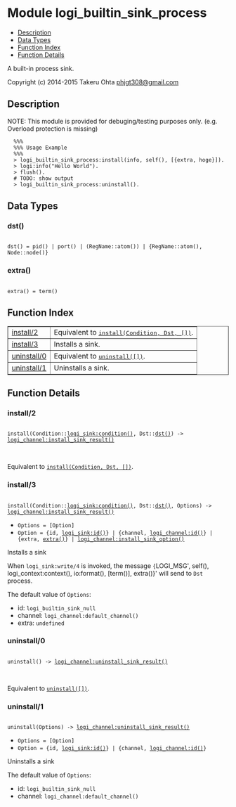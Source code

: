 

# Module logi_builtin_sink_process #
* [Description](#description)
* [Data Types](#types)
* [Function Index](#index)
* [Function Details](#functions)

A built-in process sink.

Copyright (c) 2014-2015 Takeru Ohta <phjgt308@gmail.com>

<a name="description"></a>

## Description ##

NOTE: This module is provided for debuging/testing purposes only.
(e.g. Overload protection is missing)

```
  %%%
  %%% Usage Example
  %%%
  > logi_builtin_sink_process:install(info, self(), [{extra, hoge}]).
  > logi:info("Hello World").
  > flush().
  # TODO: show output
  > logi_builtin_sink_process:uninstall().
```

<a name="types"></a>

## Data Types ##




### <a name="type-dst">dst()</a> ###


<pre><code>
dst() = pid() | port() | (RegName::atom()) | {RegName::atom(), Node::node()}
</code></pre>




### <a name="type-extra">extra()</a> ###


<pre><code>
extra() = term()
</code></pre>

<a name="index"></a>

## Function Index ##


<table width="100%" border="1" cellspacing="0" cellpadding="2" summary="function index"><tr><td valign="top"><a href="#install-2">install/2</a></td><td>Equivalent to <a href="#install-3"><tt>install(Condition, Dst, [])</tt></a>.</td></tr><tr><td valign="top"><a href="#install-3">install/3</a></td><td>Installs a sink.</td></tr><tr><td valign="top"><a href="#uninstall-0">uninstall/0</a></td><td>Equivalent to <a href="#uninstall-1"><tt>uninstall([])</tt></a>.</td></tr><tr><td valign="top"><a href="#uninstall-1">uninstall/1</a></td><td>Uninstalls a sink.</td></tr></table>


<a name="functions"></a>

## Function Details ##

<a name="install-2"></a>

### install/2 ###

<pre><code>
install(Condition::<a href="logi_sink.md#type-condition">logi_sink:condition()</a>, Dst::<a href="#type-dst">dst()</a>) -&gt; <a href="logi_channel.md#type-install_sink_result">logi_channel:install_sink_result()</a>
</code></pre>
<br />

Equivalent to [`install(Condition, Dst, [])`](#install-3).

<a name="install-3"></a>

### install/3 ###

<pre><code>
install(Condition::<a href="logi_sink.md#type-condition">logi_sink:condition()</a>, Dst::<a href="#type-dst">dst()</a>, Options) -&gt; <a href="logi_channel.md#type-install_sink_result">logi_channel:install_sink_result()</a>
</code></pre>

<ul class="definitions"><li><code>Options = [Option]</code></li><li><code>Option = {id, <a href="logi_sink.md#type-id">logi_sink:id()</a>} | {channel, <a href="logi_channel.md#type-id">logi_channel:id()</a>} | {extra, <a href="#type-extra">extra()</a>} | <a href="logi_channel.md#type-install_sink_option">logi_channel:install_sink_option()</a></code></li></ul>

Installs a sink

When `logi_sink:write/4` is invoked,
the message `{`LOGI_MSG', self(), logi_context:context(), io:format(), [term()], extra()}' will send to `Dst` process.

The default value of `Options`: <br />
- id: `logi_builtin_sink_null` <br />
- channel: `logi_channel:default_channel()` <br />
- extra: `undefined` <br />

<a name="uninstall-0"></a>

### uninstall/0 ###

<pre><code>
uninstall() -&gt; <a href="logi_channel.md#type-uninstall_sink_result">logi_channel:uninstall_sink_result()</a>
</code></pre>
<br />

Equivalent to [`uninstall([])`](#uninstall-1).

<a name="uninstall-1"></a>

### uninstall/1 ###

<pre><code>
uninstall(Options) -&gt; <a href="logi_channel.md#type-uninstall_sink_result">logi_channel:uninstall_sink_result()</a>
</code></pre>

<ul class="definitions"><li><code>Options = [Option]</code></li><li><code>Option = {id, <a href="logi_sink.md#type-id">logi_sink:id()</a>} | {channel, <a href="logi_channel.md#type-id">logi_channel:id()</a>}</code></li></ul>

Uninstalls a sink

The default value of `Options`: <br />
- id: `logi_builtin_sink_null` <br />
- channel: `logi_channel:default_channel()` <br />

